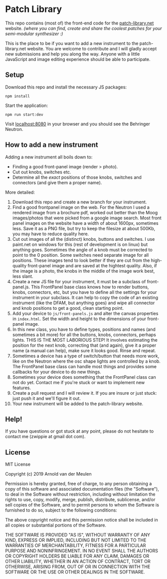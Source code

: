 # Patch Library

This repo contains (most of) the front-end code for the [patch-library.net](https://patch-library.net) website. *(where you can find, create and share the coolest patches for your semi-modular synthesizer :)*

This is the place to be if you want to add a new instrument to the patch-library.net website. You are welcome to contribute and I will gladly accept new submissions and help you along the way. Anyone with a little JavaScript and image editing experience should be able to participate.

## Setup

Download this repo and install the necessary JS packages:

`npm install`

Start the application:

`npm run start:dev`

Visit [localhost:8080](http://localhost:8080/) in your browser and you should see the Behringer Neutron.

## How to add a new instrument

Adding a new instrument all boils down to:

  * Finding a good front-panel image (render > photo).
  * Cut out knobs, switches etc.
  * Determine all the *exact* positions of those knobs, switches and connectors (and give them a proper name).

More detailed:

  1. Download this repo and create a new branch for your instrument.
  2. Find a good frontpanel image on the web. For the Neutron I used a rendered image from a brochure pdf, worked out better than the Moog images/photos that were picked from a google image search. Most front panel images on the website have a width of about 1600px, sometimes less. Save it as a PNG file, but try to keep the filesize at about 500Kb, you may have to reduce quality here.
  3. Cut out images of all the (distinct) knobs, buttons and switches. I use paint.net on windows for this (rest of development is on linux) but anything goes. Sometimes the angle of a knob must be corrected to point to the 0 position. Some switches need separate image for all positions. These images tend to look better if they are cut from the high-quality front-panel image and are saved at the hightest quality. Also, if the image is a photo, the knobs in the middle of the image work best, less slant.
  4. Create a new JS file for your instrument, it must be a subclass of front-panel.js. This FrontPanel base class knows how to render buttons, knobs, connectors, etc, but you have to define all the settings for your instrument in your subclass. It can help to copy the code of an existing instrument (like the DFAM, but anything goes) and wipe all connector and knob positions to get a good, clean starting point.
  5. Add your device to `js/front-panels.js` and alter the canvas properties in `index.html`. Set the width and height to the dimensions of your front-panel image.
  6. In this new class, you have to define types, positions and names (and sometimes a bit more) for all the buttons, knobs, connectors, perhaps lights. THIS IS THE MOST LABORIOUS STEP! It involves estimating the position for the next knob, correcting that (and again), give it a proper name (a manual can help), make sure it looks good. Rinse and repeat.
  7. Sometimes a device has a type of switch/button that needs more work, like on the Neutron where the osc shape lights are controlled by a knob. The FrontPanel base class can handle most things and provides some callbacks for your device to do new things.
  8. Sometimes your device does something that the FrontPanel class can not do yet. Contact me if you're stuck or want to implement new features.
  9. Create a pull request and I will review it. If you are insure or just stuck: just push it and we'll figure it out.
  10. Your new instrument will be added to the patch-library website.

## Help!

If you have questions or got stuck at any point, please do not hesitate to contact me (zwippie at gmail dot com).

## License

MIT License

Copyright (c) 2019 Arnold van der Meulen

Permission is hereby granted, free of charge, to any person obtaining a copy
of this software and associated documentation files (the "Software"), to deal
in the Software without restriction, including without limitation the rights
to use, copy, modify, merge, publish, distribute, sublicense, and/or sell
copies of the Software, and to permit persons to whom the Software is
furnished to do so, subject to the following conditions:

The above copyright notice and this permission notice shall be included in all
copies or substantial portions of the Software.

THE SOFTWARE IS PROVIDED "AS IS", WITHOUT WARRANTY OF ANY KIND, EXPRESS OR
IMPLIED, INCLUDING BUT NOT LIMITED TO THE WARRANTIES OF MERCHANTABILITY,
FITNESS FOR A PARTICULAR PURPOSE AND NONINFRINGEMENT. IN NO EVENT SHALL THE
AUTHORS OR COPYRIGHT HOLDERS BE LIABLE FOR ANY CLAIM, DAMAGES OR OTHER
LIABILITY, WHETHER IN AN ACTION OF CONTRACT, TORT OR OTHERWISE, ARISING FROM,
OUT OF OR IN CONNECTION WITH THE SOFTWARE OR THE USE OR OTHER DEALINGS IN THE
SOFTWARE.
